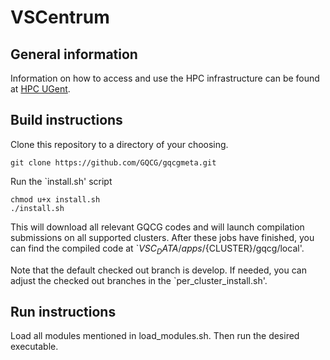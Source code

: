 # VSCentrum

## General information

Information on how to access and use the HPC infrastructure can be found at [HPC UGent](https://www.ugent.be/hpc/en/support/documentation.htm). 

## Build instructions

Clone this repository to a directory of your choosing.

```
git clone https://github.com/GQCG/gqcgmeta.git
```

Run the `install.sh' script
```
chmod u+x install.sh
./install.sh
```

This will download all relevant GQCG codes and will launch compilation submissions on all supported clusters. After these jobs have finished, you can find the compiled code at `${VSC_DATA}/apps/${CLUSTER}/gqcg/local'.

Note that the default checked out branch is develop. If needed, you can adjust the checked out branches in the `per_cluster_install.sh'.

## Run instructions

Load all modules mentioned in load_modules.sh. Then run the desired executable.

